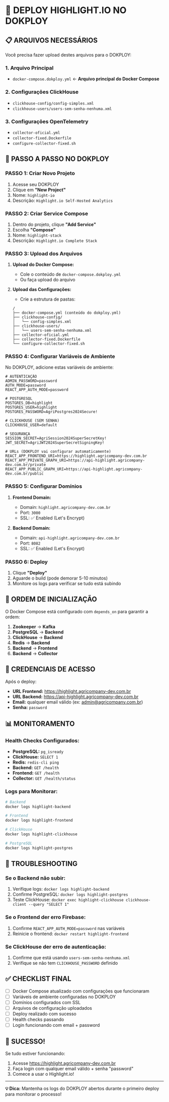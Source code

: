 # 🚀 DEPLOY HIGHLIGHT.IO NO DOKPLOY

## 📋 **ARQUIVOS NECESSÁRIOS**

Você precisa fazer upload destes arquivos para o DOKPLOY:

### **1. Arquivo Principal**
- `docker-compose.dokploy.yml` ← **Arquivo principal do Docker Compose**

### **2. Configurações ClickHouse**
- `clickhouse-config/config-simples.xml`
- `clickhouse-users/users-sem-senha-nenhuma.xml`

### **3. Configurações OpenTelemetry**
- `collector-oficial.yml`
- `collector-fixed.Dockerfile`
- `configure-collector-fixed.sh`

## 🔧 **PASSO A PASSO NO DOKPLOY**

### **PASSO 1: Criar Novo Projeto**
1. Acesse seu DOKPLOY
2. Clique em **"New Project"**
3. Nome: `highlight-io`
4. Descrição: `Highlight.io Self-Hosted Analytics`

### **PASSO 2: Criar Service Compose**
1. Dentro do projeto, clique **"Add Service"**
2. Escolha **"Compose"**
3. Nome: `highlight-stack`
4. Descrição: `Highlight.io Complete Stack`

### **PASSO 3: Upload dos Arquivos**
1. **Upload do Docker Compose:**
   - Cole o conteúdo de `docker-compose.dokploy.yml`
   - Ou faça upload do arquivo

2. **Upload das Configurações:**
   - Crie a estrutura de pastas:
   ```
   /
   ├── docker-compose.yml (conteúdo do dokploy.yml)
   ├── clickhouse-config/
   │   └── config-simples.xml
   ├── clickhouse-users/
   │   └── users-sem-senha-nenhuma.xml
   ├── collector-oficial.yml
   ├── collector-fixed.Dockerfile
   └── configure-collector-fixed.sh
   ```

### **PASSO 4: Configurar Variáveis de Ambiente**
No DOKPLOY, adicione estas variáveis de ambiente:

```env
# AUTENTICAÇÃO
ADMIN_PASSWORD=password
AUTH_MODE=password
REACT_APP_AUTH_MODE=password

# POSTGRESQL
POSTGRES_DB=highlight
POSTGRES_USER=highlight
POSTGRES_PASSWORD=AgriPostgres2024Secure!

# CLICKHOUSE (SEM SENHA)
CLICKHOUSE_USER=default

# SEGURANÇA
SESSION_SECRET=AgriSession2024SuperSecretKey!
JWT_SECRET=AgriJWT2024SuperSecretSigningKey!

# URLs (DOKPLOY vai configurar automaticamente)
REACT_APP_FRONTEND_URI=https://highlight.agricompany-dev.com.br
REACT_APP_PRIVATE_GRAPH_URI=https://api-highlight.agricompany-dev.com.br/private
REACT_APP_PUBLIC_GRAPH_URI=https://api-highlight.agricompany-dev.com.br/public
```

### **PASSO 5: Configurar Domínios**
1. **Frontend Domain:**
   - Domain: `highlight.agricompany-dev.com.br`
   - Port: `3000`
   - SSL: ✅ Enabled (Let's Encrypt)

2. **Backend Domain:**
   - Domain: `api-highlight.agricompany-dev.com.br`
   - Port: `8082`
   - SSL: ✅ Enabled (Let's Encrypt)

### **PASSO 6: Deploy**
1. Clique **"Deploy"**
2. Aguarde o build (pode demorar 5-10 minutos)
3. Monitore os logs para verificar se tudo está subindo

## 🎯 **ORDEM DE INICIALIZAÇÃO**

O Docker Compose está configurado com `depends_on` para garantir a ordem:

1. **Zookeeper** → **Kafka**
2. **PostgreSQL** → **Backend**
3. **ClickHouse** → **Backend**
4. **Redis** → **Backend**
5. **Backend** → **Frontend**
6. **Backend** → **Collector**

## 🔐 **CREDENCIAIS DE ACESSO**

Após o deploy:

- **URL Frontend:** https://highlight.agricompany-dev.com.br
- **URL Backend:** https://api-highlight.agricompany-dev.com.br
- **Email:** qualquer email válido (ex: admin@agricompany.com.br)
- **Senha:** `password`

## 📊 **MONITORAMENTO**

### **Health Checks Configurados:**
- **PostgreSQL:** `pg_isready`
- **ClickHouse:** `SELECT 1`
- **Redis:** `redis-cli ping`
- **Backend:** `GET /health`
- **Frontend:** `GET /health`
- **Collector:** `GET /health/status`

### **Logs para Monitorar:**
```bash
# Backend
docker logs highlight-backend

# Frontend  
docker logs highlight-frontend

# ClickHouse
docker logs highlight-clickhouse

# PostgreSQL
docker logs highlight-postgres
```

## 🚨 **TROUBLESHOOTING**

### **Se o Backend não subir:**
1. Verifique logs: `docker logs highlight-backend`
2. Confirme PostgreSQL: `docker logs highlight-postgres`
3. Teste ClickHouse: `docker exec highlight-clickhouse clickhouse-client --query "SELECT 1"`

### **Se o Frontend der erro Firebase:**
1. Confirme `REACT_APP_AUTH_MODE=password` nas variáveis
2. Reinicie o frontend: `docker restart highlight-frontend`

### **Se ClickHouse der erro de autenticação:**
1. Confirme que está usando `users-sem-senha-nenhuma.xml`
2. Verifique se não tem `CLICKHOUSE_PASSWORD` definido

## ✅ **CHECKLIST FINAL**

- [ ] Docker Compose atualizado com configurações que funcionaram
- [ ] Variáveis de ambiente configuradas no DOKPLOY
- [ ] Domínios configurados com SSL
- [ ] Arquivos de configuração uploadados
- [ ] Deploy realizado com sucesso
- [ ] Health checks passando
- [ ] Login funcionando com email + password

## 🎉 **SUCESSO!**

Se tudo estiver funcionando:
1. Acesse https://highlight.agricompany-dev.com.br
2. Faça login com qualquer email válido + senha "password"
3. Comece a usar o Highlight.io!

---

**💡 Dica:** Mantenha os logs do DOKPLOY abertos durante o primeiro deploy para monitorar o processo!
